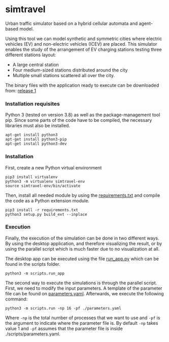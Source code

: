 # simtravel
Urban traffic simulator based on a hybrid cellular automata and agent-based model.

Using this tool we can model synthetic and symmetric cities where electric vehicles (EV) and non-electric vehicles (ICEV) are placed. This simulator enables the study of the arrangement of EV charging stations testing three different stations layout:

* A large central station
* Four medium-sized stations distributed around the city
* Multiple small stations scattered all over the city.

The binary files with the application ready to execute can be downloaded from: [release 1](https://github.com/amarogs/simtravel/releases/tag/1.0)



### Installation requisites
Python 3 (tested on version 3.8) as well as the package-management tool pip. Since some parts of the code have to be compiled, the necessary libraries must also be installed.

```
apt-get install python3
apt-get install python3-pip
apt-get install python3-dev
```

### Installation
First, create a new Python virtual environment 
 

```
pip3 install virtualenv
python3 -m virtualenv simtravel-env
source simtravel-env/bin/activate
```
Then, install all needed module by using the [requirements.txt](./requirements.txt) and compile the code as a Python extension module.

```
pip3 install -r requirements.txt
python3 setup.py build_ext --inplace
```

### Execution
Finally, the execution of the simulation can be done in two different ways. By using the desktop application, and therefore visualizing the result, or by using the parallel script which is much faster due to no visualization at all.

The desktop app can be executed using the file [run_app.py](./scripts/run_app.py) which can be found in the scripts folder.


```
python3 -m scripts.run_app
```

The second way to execute the simulations is through the parallel script. 
First, we need to modify the input parameters. A template of the parameter file can be found on [parameters.yaml](./scripts/parameters.yaml). 
Afterwards, we execute the following command:

```
python3 -m scripts.run -np 16 -pf ./parameters.yaml
```

Where `-np` is the total number of processes that we want to use and `-pf` is the argument to indicate where the parameter file is. 
By default `-np` takes value 1 and `-pf` assumes that the parameter file is inside ./scripts/parameters.yaml.
